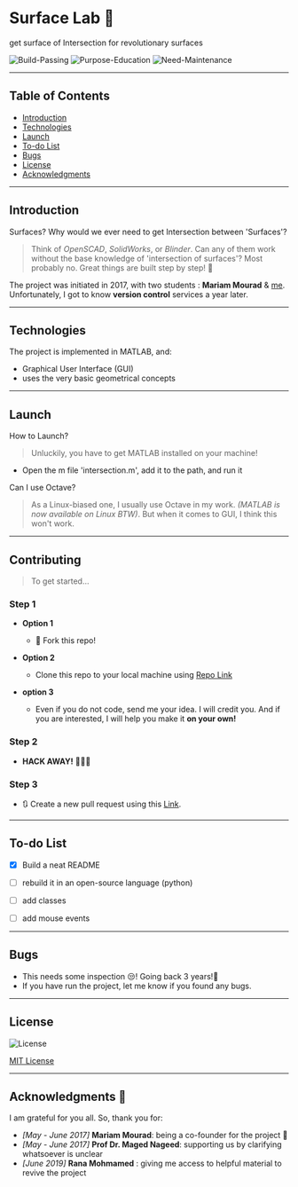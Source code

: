 # Surface Lab 💎


get surface of Intersection for revolutionary surfaces

![Build-Passing][1] ![Purpose-Education][2] ![Need-Maintenance][3]

[1]: https://img.shields.io/:Build-Passing-whiteGreen.svg?style=round-square
[2]: https://img.shields.io/:Purpose-Education-yellow.svg?style=round-square
[3]: https://img.shields.io/:Need-Maintenance-red.svg?style=round-square

[4]: https://img.shields.io/:Processess-Everywhere-brown.svg?style=round-square


---

## Table of Contents
* [Introduction][10]
* [Technologies][11]
* [Launch][12]
* [To-do List][13]
* [Bugs][14]
* [License][15]
* [Acknowledgments][16]

[10]: https://github.com/Hagar-Usama/Surface-Lab#introduction 'Introduction'

[11]: https://github.com/Hagar-Usama/Surface-Lab#technologies 'Technologies'

[12]: https://github.com/Hagar-Usama/Surface-Lab#contributing 'Contributing'

[13]: https://github.com/Hagar-Usama/Surface-Lab#to-do-list 'To-Do List'

[14]: https://github.com/Hagar-Usama/Surface-Lab#bugs 'Bugs'

[15]: https://github.com/Hagar-Usama/Surface-Lab#license 'License'

[16]:https://github.com/Hagar-Usama/Surface-Lab#acknowledgments- 'Acknowledgments'

---

## Introduction
Surfaces? Why would we ever need to get Intersection between 'Surfaces'?

> Think of *OpenSCAD*, *SolidWorks*, or *Blinder*. Can any of them work without the base knowledge of 'intersection of surfaces'? Most probably no.
Great things are built step by step! 💪

The project was initiated in 2017, with two students : **Mariam Mourad** & [me][22]. Unfortunately, I got to know **version control** services a year later.

[22]:http://github.com/hagar-usama 'Hagar Usama'

---

## Technologies

The project is implemented in MATLAB, and:
* Graphical User Interface (GUI)
* uses the very basic geometrical concepts

---

## Launch

 How to Launch?
> Unluckily, you have to get MATLAB installed on your machine!

* Open the m file 'intersection.m', add it to the path, and run it


 Can I use Octave?
 > As a Linux-biased one, I usually use Octave in my work. *(MATLAB is now available on Linux BTW)*. But when it comes to GUI, I think this won't work.



---

## Contributing
> To get started...

### Step 1

- **Option 1**
    - 🍴 Fork this repo!

- **Option 2**
    - Clone this repo to your local machine using [Repo Link][23]


  [23]: https://github.com/Hagar-Usama/Intersection-between-surfaces 'Surface Intersection'

- **option 3**
  - Even if you do not code, send me your idea. I will credit you. And if you are interested, I will help you make it **on your own!**

### Step 2

- **HACK AWAY!** 🔨🔨🔨

### Step 3

- 🔃 Create a new pull request using this [Link]().

<!--  <a   ></a> -->
---
## To-do List
* [x] Build a neat README
* [ ] rebuild it in an open-source language (python)
* [ ] add classes
* [ ] add mouse events


---

## Bugs
* This needs some inspection 😒! Going back 3 years!🙆
* If you have run the project, let me know if you found any bugs.

---

## License
![License](http://img.shields.io/:License-MIT-blue.svg?style=round-square)

[MIT License](https://opensource.org/licenses/MIT "MIT")

---

## Acknowledgments 🙏
I am grateful for you all. So, thank you for:
* _[May - June 2017]_  **Mariam Mourad**: being a co-founder for the project 🙈
* _[May - June 2017]_ **Prof Dr. Maged Nageed**: supporting us by clarifying whatsoever is unclear
* _[June 2019]_ **Rana Mohmamed** : giving me access to helpful material to revive the project
